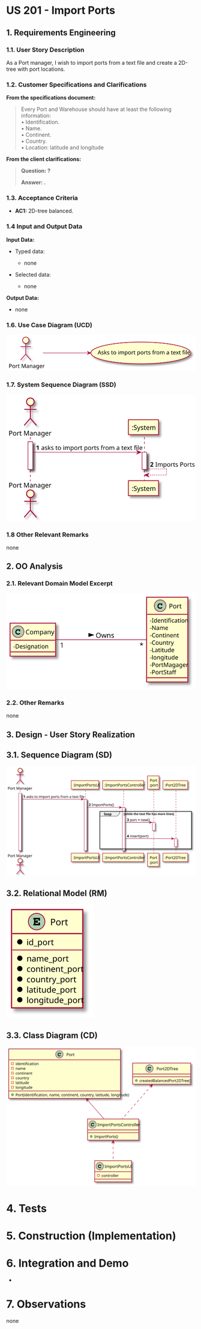 # US 201 - Import Ports

## 1. Requirements Engineering


### 1.1. User Story Description


As a Port manager, I wish to import ports from a text file and create a 2D-tree with port locations.


### 1.2. Customer Specifications and Clarifications 


**From the specifications document:**

> Every Port and Warehouse should have at least the following information:  
• Identification.  
• Name.  
• Continent.  
• Country.  
• Location: latitude and longitude

**From the client clarifications:**

> **Question: ?** 
>  
> **Answer: .** 

### 1.3. Acceptance Criteria

* **AC1:** 2D-tree balanced.

### 1.4 Input and Output Data


**Input Data:**

* Typed data:
	* none

* Selected data:
    * none

**Output Data:**

* none

### 1.6. Use Case Diagram (UCD)

![US201_UCD](US201_UCD.svg)

### 1.7. System Sequence Diagram (SSD)

![US201_SSD](US201_SSD.svg)

### 1.8 Other Relevant Remarks

none

## 2. OO Analysis

### 2.1. Relevant Domain Model Excerpt 

![US201_MD](US201_MD.svg)

### 2.2. Other Remarks

none

## 3. Design - User Story Realization 

## 3.1. Sequence Diagram (SD)

![US201_SD](US201_SD.svg)

## 3.2. Relational Model (RM)

![US201_RM](US201_RM.svg)

## 3.3. Class Diagram (CD)

![US201_CD](US201_CD.svg)

# 4. Tests 

    

# 5. Construction (Implementation)



# 6. Integration and Demo 

* 

# 7. Observations

none